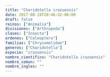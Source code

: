 ```yaml
---
title: "Charidotella irazuensis"
date: 2017-08-18T20:46:32-06:00
draft: false
reinos: ["Animalia"]
divisiones: ["Arthropoda"]
clases: ["Insecta"]
ordenes: ["Coleoptera"]
familias: ["Chrysomelidae"]
generos: ["Charidotella"]
especie: "irazuensis"
nombre_cientifico: "Charidotella irazuensis"
nombre_comun: ""
nombre_ingles: ""
---
```


